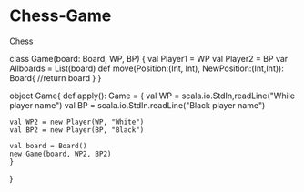 # Chess-Game
Chess

class Game(board: Board, WP, BP) {
  val Player1 = WP
  val Player2 = BP
  var Allboards = List(board)
  def move(Position:(Int, Int), NewPosition:(Int,Int)): Board{
    //return board
  }
}

object Game{
  def apply(): Game = {
    val WP = scala.io.StdIn,readLine("While player name")
    val BP = scala.io.StdIn.readLine("Black player name")
    
    val WP2 = new Player(WP, "White")
    val BP2 = new Player(BP, "Black")
    
    val board = Board()
    new Game(board, WP2, BP2)
    }
  }
  
  
    
